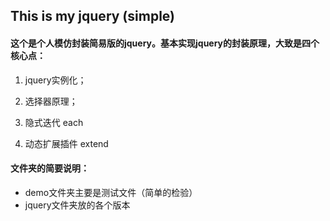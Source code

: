 ## This is my jquery (simple)

#### 这个是个人模仿封装简易版的jquery。基本实现jquery的封装原理，大致是四个核心点：

1. jquery实例化；

2. 选择器原理；

3. 隐式迭代 each

4. 动态扩展插件 extend

#### 文件夹的简要说明： 

- demo文件夹主要是测试文件（简单的检验）
- jquery文件夹放的各个版本